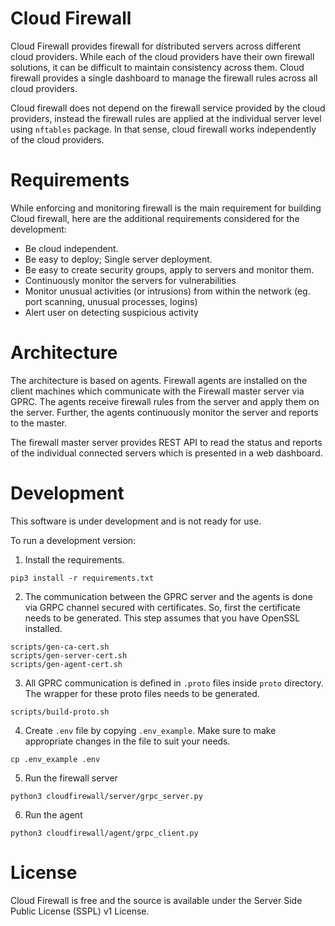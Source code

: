 # Cloud Firewall
Cloud Firewall provides firewall for distributed servers across 
different cloud providers. While each of the cloud providers have 
their own firewall solutions, it can be difficult to maintain consistency
across them. Cloud firewall provides a single dashboard to manage the 
firewall rules across all cloud providers.

Cloud firewall does not depend on the firewall service provided by the 
cloud providers, instead the firewall rules are applied at the individual 
server level using `nftables` package. In that sense, cloud firewall works
independently of the cloud providers.

# Requirements
While enforcing and monitoring firewall is the main requirement for building
Cloud firewall, here are the additional requirements considered for the development:
- Be cloud independent.
- Be easy to deploy; Single server deployment.
- Be easy to create security groups, apply to servers and monitor them.
- Continuously monitor the servers for vulnerabilities
- Monitor unusual activities (or intrusions) from within the network (eg. port scanning, unusual processes, logins)
- Alert user on detecting suspicious activity

# Architecture
The architecture is based on agents. Firewall agents are installed on the 
client machines which communicate with the Firewall master server via GPRC.
The agents receive firewall rules from the server and apply them on the 
server. Further, the agents continuously monitor the server and reports 
to the master.

The firewall master server provides REST API to read the status and reports
of the individual connected servers which is presented in a web dashboard.

# Development
This software is under development and is not ready for use.

To run a development version:
1. Install the requirements.
```shell
pip3 install -r requirements.txt
```   
2. The communication between the GPRC server and the agents is done via GRPC
channel secured with certificates. So, first the certificate needs to be generated.
This step assumes that you have OpenSSL installed.   
```shell
scripts/gen-ca-cert.sh
scripts/gen-server-cert.sh
scripts/gen-agent-cert.sh
```

3. All GPRC communication is defined in `.proto` files inside `proto` directory.
The wrapper for these proto files needs to be generated.
```shell
scripts/build-proto.sh
```

4. Create `.env` file by copying `.env_example`. Make sure to make 
   appropriate changes in the file to suit your needs.
```shell
cp .env_example .env
```   
   
5. Run the firewall server
```shell
python3 cloudfirewall/server/grpc_server.py
```

6. Run the agent
```shell
python3 cloudfirewall/agent/grpc_client.py
```

# License
Cloud Firewall is free and the source is available under the Server 
Side Public License (SSPL) v1 License.